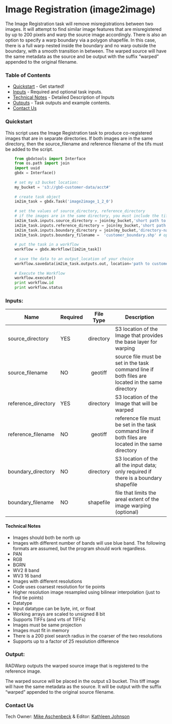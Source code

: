 # Image Registration (image2image)

The Image Registration task will remove misregistrations between two images.  It will attempt to find similar image features that are misregistered by up to 200 pixels and warp the source image accordingly.  There is also an option to specify a warp boundary via a polygon shapefile.  In this case, there is a full warp nested inside the boundary and no warp outside the boundary, with a smooth transition in between.  The warped source will have the same metadata as the source and be output with the suffix “warped” appended to the original filename.

### Table of Contents
 * [Quickstart](#quickstart) - Get started!
 * [Inputs](#inputs) - Required and optional task inputs.
 * [Technical Notes](#technical-notes) - Detailed Description of Inputs
 * [Outputs](#outputs) - Task outputs and example contents.
 * [Contact Us](#contact-us)

### Quickstart

This script uses the Image Registration task to produce co-registered images that are in separate directories.  If both images are in the same directory, then the source_filename and reference filename of the tifs must be added to the script.

```python
   	from gbdxtools import Interface
	from os.path import join
	import uuid
	gbdx = Interface()
	
	# set my s3 bucket location:
	my_bucket = 's3://gbd-customer-data/acct#'
	
	# create task object
	im2im_task = gbdx.Task('image2image_1_2_0')
	
	# set the values of source_directory, reference_directory
	# if the images are in the same directory, you must include the tif file name.  See Input options below.
	im2im_task.inputs.source_directory = join(my_bucket,'short path to source image directory')
	im2im_task.inputs.reference_directory = join(my_bucket,'short path to reference image directory')
	im2im_task.inputs.boundary_directory = join(my_bucket,'directory-name')
	im2im_task.inputs.boundary_filename =  'customer_boundary.shp' # optional
	
	# put the task in a workflow
	workflow = gbdx.Workflow([im2im_task])
	
	# save the data to an output_location of your choice
	workflow.savedata(im2im_task.outputs.out, location='path to customer S3 output directory')
	
	# Execute the Workflow
	workflow.execute()
	print workflow.id
	print workflow.status
```


          
### Inputs:

Name      |     Required          |       File Type       |   Description
--------------|:-----------|:---------------------:|---------------------------------
source_directory    | YES     |  directory   | S3 location of the Image that provides the base layer for warping
source_filename   | NO  |  geotiff     | source file must be set in the task command line if both files are located in the same directory    
reference_directory  | YES    |  directory   | S3 location of the Image that will be warped
reference_filename  | NO |  geotiff     | reference file must be set in the task command line if both files are located in the same directory
boundary_directory   |  NO |  directory   | S3 location of the all the input data; only required if there is a boundary shapefile 
boundary_filename  |  NO |  shapefile   | file that limits the areal extent of the image warping (optional)

#### Technical Notes
*  Images should both be north up
*  Images with different number of bands will use blue band.  The following formats are assumed, but the program should work regardless.
  * PAN
  * RGB
  * BGRN
  * WV2 8 band
  * WV3 16 band
*  Images with different resolutions
  * Code uses coarsest resolution for tie points
  * Higher resolution image resampled using bilinear interpolation (just to find tie points)
*  Datatype
  * Input datatype can be byte, int, or float
  * Working arrays are scaled to unsigned 8 bit
  * Supports TIFFs (and vrts of TIFFs)
*  Images must be same projection
*  Images must fit in memory
*  There is a 200 pixel search radius in the coarser of the two resolutions
*  Supports up to a factor of 25 resolution difference



### Output:
RADWarp outputs the warped source image that is registered to the reference image.

The warped source will be placed in the output s3 bucket.  This tiff image will have the same metadata as the source.  It will be output with the suffix “warped” appended to the original source filename.


### Contact Us
Tech Owner: [Mike Aschenbeck](#michael.aschenbeck@digitalglobe.com) & Editor:  [Kathleen Johnson](#kathleen.johnson@digitalglobe.com)

